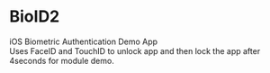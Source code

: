 # BioID2
iOS Biometric Authentication Demo App <br>
Uses FaceID and TouchID to unlock app and then lock the app after 4seconds for module demo.

